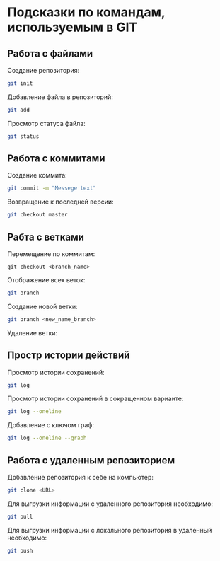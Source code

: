 # Подсказки по командам, используемым в GIT

## Работа с файлами

Создание репозитория:
```sh
git init
```

Добавление файла в репозиторий:
```sh
git add
```

Просмотр статуса файла:
```sh
git status
```

## Работа с коммитами

Создание коммита:
```sh
git commit -m "Messege text"
```

Возвращение к последней версии:
```sh
git checkout master
```

## Рабта с ветками

Перемещение по коммитам:
```
git checkout <branch_name>
```

Отображение всех веток:
```sh
git branch
```

Создание новой ветки:
```sh
git branch <new_name_branch>
```

Удаление ветки:

## Простр истории действий

Просмотр истории сохранений:
```sh
git log
```

Просмотр истории сохранений в сокращенном варианте:
```sh
git log --oneline
```

Добавление с ключом граф:
```sh
git log --oneline --graph
```

## Работа с удаленным репозиторием

Добавление репозитория к себе на компьютер:
```sh
git clone <URL>
```

Для выгрузки информации с удаленного репозитория необходимо:
```sh
git pull
```

Для выгрузки информации с локального репозитория в удаленный необходимо:
```sh
git push
```